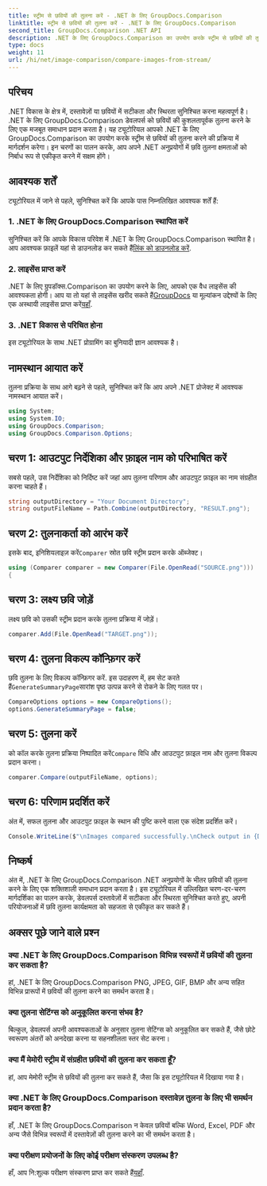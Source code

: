 ```yaml
---
title: स्ट्रीम से छवियों की तुलना करें - .NET के लिए GroupDocs.Comparison
linktitle: स्ट्रीम से छवियों की तुलना करें - .NET के लिए GroupDocs.Comparison
second_title: GroupDocs.Comparison .NET API
description: .NET के लिए GroupDocs.Comparison का उपयोग करके स्ट्रीम से छवियों की तुलना करना सीखें। .NET अनुप्रयोगों में निर्बाध एकीकरण के लिए चरण-दर-चरण मार्गदर्शिका।
type: docs
weight: 11
url: /hi/net/image-comparison/compare-images-from-stream/
---
```

## परिचय
.NET विकास के क्षेत्र में, दस्तावेज़ों या छवियों में सटीकता और स्थिरता सुनिश्चित करना महत्वपूर्ण है। .NET के लिए GroupDocs.Comparison डेवलपर्स को छवियों की कुशलतापूर्वक तुलना करने के लिए एक मजबूत समाधान प्रदान करता है। यह ट्यूटोरियल आपको .NET के लिए GroupDocs.Comparison का उपयोग करके स्ट्रीम से छवियों की तुलना करने की प्रक्रिया में मार्गदर्शन करेगा। इन चरणों का पालन करके, आप अपने .NET अनुप्रयोगों में छवि तुलना क्षमताओं को निर्बाध रूप से एकीकृत करने में सक्षम होंगे।
## आवश्यक शर्तें
ट्यूटोरियल में जाने से पहले, सुनिश्चित करें कि आपके पास निम्नलिखित आवश्यक शर्तें हैं:
### 1. .NET के लिए GroupDocs.Comparison स्थापित करें
सुनिश्चित करें कि आपके विकास परिवेश में .NET के लिए GroupDocs.Comparison स्थापित है। आप आवश्यक फ़ाइलें यहां से डाउनलोड कर सकते हैं[लिंक को डाउनलोड करें](https://releases.groupdocs.com/comparison/net/).
### 2. लाइसेंस प्राप्त करें
 .NET के लिए ग्रुपडॉक्स.Comparison का उपयोग करने के लिए, आपको एक वैध लाइसेंस की आवश्यकता होगी। आप या तो यहां से लाइसेंस खरीद सकते हैं[GroupDocs](https://purchase.groupdocs.com/buy) या मूल्यांकन उद्देश्यों के लिए एक अस्थायी लाइसेंस प्राप्त करें[यहाँ](https://purchase.groupdocs.com/temporary-license/).
### 3. .NET विकास से परिचित होना
इस ट्यूटोरियल के साथ .NET प्रोग्रामिंग का बुनियादी ज्ञान आवश्यक है।

## नामस्थान आयात करें
तुलना प्रक्रिया के साथ आगे बढ़ने से पहले, सुनिश्चित करें कि आप अपने .NET प्रोजेक्ट में आवश्यक नामस्थान आयात करें। 
```csharp
using System;
using System.IO;
using GroupDocs.Comparison;
using GroupDocs.Comparison.Options;
```
## चरण 1: आउटपुट निर्देशिका और फ़ाइल नाम को परिभाषित करें
सबसे पहले, उस निर्देशिका को निर्दिष्ट करें जहां आप तुलना परिणाम और आउटपुट फ़ाइल का नाम संग्रहीत करना चाहते हैं।
```csharp
string outputDirectory = "Your Document Directory";
string outputFileName = Path.Combine(outputDirectory, "RESULT.png");
```
## चरण 2: तुलनाकर्ता को आरंभ करें
 इसके बाद, इनिशियलाइज़ करें`Comparer` स्रोत छवि स्ट्रीम प्रदान करके ऑब्जेक्ट।
```csharp
using (Comparer comparer = new Comparer(File.OpenRead("SOURCE.png")))
{
```
## चरण 3: लक्ष्य छवि जोड़ें
लक्ष्य छवि को उसकी स्ट्रीम प्रदान करके तुलना प्रक्रिया में जोड़ें।
```csharp
comparer.Add(File.OpenRead("TARGET.png"));
```
## चरण 4: तुलना विकल्प कॉन्फ़िगर करें
 छवि तुलना के लिए विकल्प कॉन्फ़िगर करें. इस उदाहरण में, हम सेट करते हैं`GenerateSummaryPage`सारांश पृष्ठ उत्पन्न करने से रोकने के लिए गलत पर।
```csharp
CompareOptions options = new CompareOptions();
options.GenerateSummaryPage = false;
```
## चरण 5: तुलना करें
 को कॉल करके तुलना प्रक्रिया निष्पादित करें`Compare` विधि और आउटपुट फ़ाइल नाम और तुलना विकल्प प्रदान करना।
```csharp
comparer.Compare(outputFileName, options);
```
## चरण 6: परिणाम प्रदर्शित करें
अंत में, सफल तुलना और आउटपुट फ़ाइल के स्थान की पुष्टि करने वाला एक संदेश प्रदर्शित करें।
```csharp
Console.WriteLine($"\nImages compared successfully.\nCheck output in {Directory.GetCurrentDirectory()}.");
```

## निष्कर्ष
अंत में, .NET के लिए GroupDocs.Comparison .NET अनुप्रयोगों के भीतर छवियों की तुलना करने के लिए एक शक्तिशाली समाधान प्रदान करता है। इस ट्यूटोरियल में उल्लिखित चरण-दर-चरण मार्गदर्शिका का पालन करके, डेवलपर्स दस्तावेज़ों में सटीकता और स्थिरता सुनिश्चित करते हुए, अपनी परियोजनाओं में छवि तुलना कार्यक्षमता को सहजता से एकीकृत कर सकते हैं।
## अक्सर पूछे जाने वाले प्रश्न
### क्या .NET के लिए GroupDocs.Comparison विभिन्न स्वरूपों में छवियों की तुलना कर सकता है?
हां, .NET के लिए GroupDocs.Comparison PNG, JPEG, GIF, BMP और अन्य सहित विभिन्न प्रारूपों में छवियों की तुलना करने का समर्थन करता है।
### क्या तुलना सेटिंग्स को अनुकूलित करना संभव है?
बिल्कुल, डेवलपर्स अपनी आवश्यकताओं के अनुसार तुलना सेटिंग्स को अनुकूलित कर सकते हैं, जैसे छोटे स्वरूपण अंतरों को अनदेखा करना या सहनशीलता स्तर सेट करना।
### क्या मैं मेमोरी स्ट्रीम में संग्रहीत छवियों की तुलना कर सकता हूँ?
हां, आप मेमोरी स्ट्रीम से छवियों की तुलना कर सकते हैं, जैसा कि इस ट्यूटोरियल में दिखाया गया है।
### क्या .NET के लिए GroupDocs.Comparison दस्तावेज़ तुलना के लिए भी समर्थन प्रदान करता है?
हाँ, .NET के लिए GroupDocs.Comparison न केवल छवियों बल्कि Word, Excel, PDF और अन्य जैसे विभिन्न स्वरूपों में दस्तावेज़ों की तुलना करने का भी समर्थन करता है।
### क्या परीक्षण प्रयोजनों के लिए कोई परीक्षण संस्करण उपलब्ध है?
 हाँ, आप नि:शुल्क परीक्षण संस्करण प्राप्त कर सकते हैं[यहाँ](https://releases.groupdocs.com/).